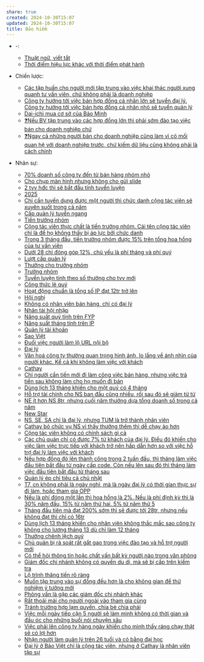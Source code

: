 ```yaml
---
share: true
created: 2024-10-30T15:07
updated: 2024-10-30T15:07
title: Bảo hiểm
---
```

- \-: 
    - [Thuật ngữ, viết tắt](./Thu%E1%BA%ADt%20ng%E1%BB%AF,%20vi%E1%BA%BFt%20t%E1%BA%AFt.md)
    - [Thời điểm hiệu lực khác với thời điểm phát hành](./Th%E1%BB%9Di%20%C4%91i%E1%BB%83m%20hi%E1%BB%87u%20l%E1%BB%B1c%20kh%C3%A1c%20v%E1%BB%9Bi%20th%E1%BB%9Di%20%C4%91i%E1%BB%83m%20ph%C3%A1t%20h%C3%A0nh.md)

- Chiến lược: 
    - [Các tập huấn cho người mới tập trung vào việc khai thác người xung quanh tư vấn viên, chứ không phải là doanh nghiệp](./Chi%E1%BA%BFn%20l%C6%B0%E1%BB%A3c/C%C3%A1c%20t%E1%BA%ADp%20hu%E1%BA%A5n%20cho%20ng%C6%B0%E1%BB%9Di%20m%E1%BB%9Bi%20t%E1%BA%ADp%20trung%20v%C3%A0o%20vi%E1%BB%87c%20khai%20th%C3%A1c%20ng%C6%B0%E1%BB%9Di%20xung%20quanh%20t%C6%B0%20v%E1%BA%A5n%20vi%C3%AAn,%20ch%E1%BB%A9%20kh%C3%B4ng%20ph%E1%BA%A3i%20l%C3%A0%20doanh%20nghi%E1%BB%87p.md)
    - [Công ty hướng tới việc bán hợp đồng cá nhân lớn sẽ tuyển đại lý. Công ty hướng tới việc bán hợp đồng cá nhân nhỏ sẽ tuyển quản lý](./Chi%E1%BA%BFn%20l%C6%B0%E1%BB%A3c/C%C3%B4ng%20ty%20h%C6%B0%E1%BB%9Bng%20t%E1%BB%9Bi%20vi%E1%BB%87c%20b%C3%A1n%20h%E1%BB%A3p%20%C4%91%E1%BB%93ng%20c%C3%A1%20nh%C3%A2n%20l%E1%BB%9Bn%20s%E1%BA%BD%20tuy%E1%BB%83n%20%C4%91%E1%BA%A1i%20l%C3%BD.%20C%C3%B4ng%20ty%20h%C6%B0%E1%BB%9Bng%20t%E1%BB%9Bi%20vi%E1%BB%87c%20b%C3%A1n%20h%E1%BB%A3p%20%C4%91%E1%BB%93ng%20c%C3%A1%20nh%C3%A2n%20nh%E1%BB%8F%20s%E1%BA%BD%20tuy%E1%BB%83n%20qu%E1%BA%A3n%20l%C3%BD.md)
    - [Dai-ichi mua cơ sở của Bảo Minh](./Chi%E1%BA%BFn%20l%C6%B0%E1%BB%A3c/Dai-ichi%20mua%20c%C6%A1%20s%E1%BB%9F%20c%E1%BB%A7a%20B%E1%BA%A3o%20Minh.md)
    - [❓Nếu BV tập trung vào các hợp đồng lớn thì phải sớm đào tạo việc bán cho doanh nghiệp chứ](./Chi%E1%BA%BFn%20l%C6%B0%E1%BB%A3c/%E2%9D%93N%E1%BA%BFu%20BV%20t%E1%BA%ADp%20trung%20v%C3%A0o%20c%C3%A1c%20h%E1%BB%A3p%20%C4%91%E1%BB%93ng%20l%E1%BB%9Bn%20th%C3%AC%20ph%E1%BA%A3i%20s%E1%BB%9Bm%20%C4%91%C3%A0o%20t%E1%BA%A1o%20vi%E1%BB%87c%20b%C3%A1n%20cho%20doanh%20nghi%E1%BB%87p%20ch%E1%BB%A9.md)
    - [❓Ngay cả những người bán cho doanh nghiệp cũng làm vì có mối quan hệ với doanh nghiệp trước, chứ kiếm dữ liệu cũng không phải là cách chính](./Chi%E1%BA%BFn%20l%C6%B0%E1%BB%A3c/%E2%9D%93Ngay%20c%E1%BA%A3%20nh%E1%BB%AFng%20ng%C6%B0%E1%BB%9Di%20b%C3%A1n%20cho%20doanh%20nghi%E1%BB%87p%20c%C5%A9ng%20l%C3%A0m%20v%C3%AC%20c%C3%B3%20m%E1%BB%91i%20quan%20h%E1%BB%87%20v%E1%BB%9Bi%20doanh%20nghi%E1%BB%87p%20tr%C6%B0%E1%BB%9Bc,%20ch%E1%BB%A9%20ki%E1%BA%BFm%20d%E1%BB%AF%20li%E1%BB%87u%20c%C5%A9ng%20kh%C3%B4ng%20ph%E1%BA%A3i%20l%C3%A0%20c%C3%A1ch%20ch%C3%ADnh.md)

- Nhân sự: 
    - [70% doanh số công ty đến từ bán hàng nhóm nhỏ](./Nh%C3%A2n%20s%E1%BB%B1/B%E1%BA%A3o%20Vi%E1%BB%87t/70%25%20doanh%20s%E1%BB%91%20c%C3%B4ng%20ty%20%C4%91%E1%BA%BFn%20t%E1%BB%AB%20b%C3%A1n%20h%C3%A0ng%20nh%C3%B3m%20nh%E1%BB%8F.md)
    - [Cho chụp màn hình nhưng không cho gửi slide](./Nh%C3%A2n%20s%E1%BB%B1/B%E1%BA%A3o%20Vi%E1%BB%87t/Cho%20ch%E1%BB%A5p%20m%C3%A0n%20h%C3%ACnh%20nh%C6%B0ng%20kh%C3%B4ng%20cho%20g%E1%BB%ADi%20slide.md)
    - [2 tvv hđc thì sẽ bắt đầu tính tuyển luyện](./Nh%C3%A2n%20s%E1%BB%B1/B%E1%BA%A3o%20Vi%E1%BB%87t/C%E1%BA%A5p%20qu%E1%BA%A3n%20l%C3%BD/2%20tvv%20h%C4%91c%20th%C3%AC%20s%E1%BA%BD%20b%E1%BA%AFt%20%C4%91%E1%BA%A7u%20t%C3%ADnh%20tuy%E1%BB%83n%20luy%E1%BB%87n.md)
    - [2025](./Nh%C3%A2n%20s%E1%BB%B1/B%E1%BA%A3o%20Vi%E1%BB%87t/C%E1%BA%A5p%20qu%E1%BA%A3n%20l%C3%BD/2025.md)
    - [Chỉ cần tuyển dụng được một người thì chức danh cộng tác viên sẽ xuyên suốt trong cả năm](./Nh%C3%A2n%20s%E1%BB%B1/B%E1%BA%A3o%20Vi%E1%BB%87t/C%E1%BA%A5p%20qu%E1%BA%A3n%20l%C3%BD/Ch%E1%BB%89%20c%E1%BA%A7n%20tuy%E1%BB%83n%20d%E1%BB%A5ng%20%C4%91%C6%B0%E1%BB%A3c%20m%E1%BB%99t%20ng%C6%B0%E1%BB%9Di%20th%C3%AC%20ch%E1%BB%A9c%20danh%20c%E1%BB%99ng%20t%C3%A1c%20vi%C3%AAn%20s%E1%BA%BD%20xuy%C3%AAn%20su%E1%BB%91t%20trong%20c%E1%BA%A3%20n%C4%83m.md)
    - [Cấp quản lý tuyển ngang](C%E1%BA%A5p%20qu%E1%BA%A3n%20l%C3%BD%20tuy%E1%BB%83n%20ngang.md)
    - [Tiền trưởng nhóm](./Nh%C3%A2n%20s%E1%BB%B1/B%E1%BA%A3o%20Vi%E1%BB%87t/C%E1%BA%A5p%20qu%E1%BA%A3n%20l%C3%BD/C%E1%BB%99ng%20t%C3%A1c%20vi%C3%AAn,%20ti%E1%BB%81n%20tr%C6%B0%E1%BB%9Fng%20nh%C3%B3m/Ti%E1%BB%81n%20tr%C6%B0%E1%BB%9Fng%20nh%C3%B3m.md)
    - [Cộng tác viên thực chất là tiền trưởng nhóm. Cái tên cộng tác viên chỉ là để họ không thấy bị áp lực bởi chức danh](./Nh%C3%A2n%20s%E1%BB%B1/B%E1%BA%A3o%20Vi%E1%BB%87t/C%E1%BA%A5p%20qu%E1%BA%A3n%20l%C3%BD/C%E1%BB%99ng%20t%C3%A1c%20vi%C3%AAn,%20ti%E1%BB%81n%20tr%C6%B0%E1%BB%9Fng%20nh%C3%B3m/C%E1%BB%99ng%20t%C3%A1c%20vi%C3%AAn%20th%E1%BB%B1c%20ch%E1%BA%A5t%20l%C3%A0%20ti%E1%BB%81n%20tr%C6%B0%E1%BB%9Fng%20nh%C3%B3m.%20C%C3%A1i%20t%C3%AAn%20c%E1%BB%99ng%20t%C3%A1c%20vi%C3%AAn%20ch%E1%BB%89%20l%C3%A0%20%C4%91%E1%BB%83%20h%E1%BB%8D%20kh%C3%B4ng%20th%E1%BA%A5y%20b%E1%BB%8B%20%C3%A1p%20l%E1%BB%B1c%20b%E1%BB%9Fi%20ch%E1%BB%A9c%20danh.md)
    - [Trong 3 tháng đầu, tiền trưởng nhóm được 15% trên tổng hoa hồng của tư vấn viên](./Nh%C3%A2n%20s%E1%BB%B1/B%E1%BA%A3o%20Vi%E1%BB%87t/C%E1%BA%A5p%20qu%E1%BA%A3n%20l%C3%BD/C%E1%BB%99ng%20t%C3%A1c%20vi%C3%AAn,%20ti%E1%BB%81n%20tr%C6%B0%E1%BB%9Fng%20nh%C3%B3m/Trong%203%20th%C3%A1ng%20%C4%91%E1%BA%A7u,%20ti%E1%BB%81n%20tr%C6%B0%E1%BB%9Fng%20nh%C3%B3m%20%C4%91%C6%B0%E1%BB%A3c%2015%25%20tr%C3%AAn%20t%E1%BB%95ng%20hoa%20h%E1%BB%93ng%20c%E1%BB%A7a%20t%C6%B0%20v%E1%BA%A5n%20vi%C3%AAn.md)
    - [Dưới 28 chỉ đóng góp 12%, chủ yếu là phí tháng và phí quý](./Nh%C3%A2n%20s%E1%BB%B1/B%E1%BA%A3o%20Vi%E1%BB%87t/C%E1%BA%A5p%20qu%E1%BA%A3n%20l%C3%BD/D%C6%B0%E1%BB%9Bi%2028%20ch%E1%BB%89%20%C4%91%C3%B3ng%20g%C3%B3p%2012%25,%20ch%E1%BB%A7%20y%E1%BA%BFu%20l%C3%A0%20ph%C3%AD%20th%C3%A1ng%20v%C3%A0%20ph%C3%AD%20qu%C3%BD.md)
    - [Lượt cấp quản lý](./Nh%C3%A2n%20s%E1%BB%B1/B%E1%BA%A3o%20Vi%E1%BB%87t/C%E1%BA%A5p%20qu%E1%BA%A3n%20l%C3%BD/L%C6%B0%E1%BB%A3t%20c%E1%BA%A5p%20qu%E1%BA%A3n%20l%C3%BD.md)
    - [Thưởng cho trưởng nhóm](./Nh%C3%A2n%20s%E1%BB%B1/B%E1%BA%A3o%20Vi%E1%BB%87t/C%E1%BA%A5p%20qu%E1%BA%A3n%20l%C3%BD/Th%C6%B0%E1%BB%9Fng%20cho%20tr%C6%B0%E1%BB%9Fng%20nh%C3%B3m.md)
    - [Trưởng nhóm](./Nh%C3%A2n%20s%E1%BB%B1/B%E1%BA%A3o%20Vi%E1%BB%87t/C%E1%BA%A5p%20qu%E1%BA%A3n%20l%C3%BD/Tr%C6%B0%E1%BB%9Fng%20nh%C3%B3m.md)
    - [Tuyển luyện tính theo số thưởng cho tvv mới](./Nh%C3%A2n%20s%E1%BB%B1/B%E1%BA%A3o%20Vi%E1%BB%87t/C%E1%BA%A5p%20qu%E1%BA%A3n%20l%C3%BD/Tuy%E1%BB%83n%20luy%E1%BB%87n%20t%C3%ADnh%20theo%20s%E1%BB%91%20th%C6%B0%E1%BB%9Fng%20cho%20tvv%20m%E1%BB%9Bi.md)
    - [Công thức lẻ quý](./Nh%C3%A2n%20s%E1%BB%B1/B%E1%BA%A3o%20Vi%E1%BB%87t/C%C3%B4ng%20th%E1%BB%A9c%20l%E1%BA%BB%20qu%C3%BD.md)
    - [Hoạt động chuẩn là tổng số IP đạt 12tr trở lên](./Nh%C3%A2n%20s%E1%BB%B1/B%E1%BA%A3o%20Vi%E1%BB%87t/Ho%E1%BA%A1t%20%C4%91%E1%BB%99ng%20chu%E1%BA%A9n%20l%C3%A0%20t%E1%BB%95ng%20s%E1%BB%91%20IP%20%C4%91%E1%BA%A1t%2012tr%20tr%E1%BB%9F%20l%C3%AAn.md)
    - [Hội nghị](./Nh%C3%A2n%20s%E1%BB%B1/B%E1%BA%A3o%20Vi%E1%BB%87t/H%E1%BB%99i%20ngh%E1%BB%8B.md)
    - [Không có nhân viên bán hàng, chỉ có đại lý](./Nh%C3%A2n%20s%E1%BB%B1/B%E1%BA%A3o%20Vi%E1%BB%87t/Kh%C3%B4ng%20c%C3%B3%20nh%C3%A2n%20vi%C3%AAn%20b%C3%A1n%20h%C3%A0ng,%20ch%E1%BB%89%20c%C3%B3%20%C4%91%E1%BA%A1i%20l%C3%BD.md)
    - [Nhân tài hội nhập](./Nh%C3%A2n%20s%E1%BB%B1/B%E1%BA%A3o%20Vi%E1%BB%87t/Nh%C3%A2n%20t%C3%A0i%20h%E1%BB%99i%20nh%E1%BA%ADp.md)
    - [Năng suất quý tính trên FYP](./Nh%C3%A2n%20s%E1%BB%B1/B%E1%BA%A3o%20Vi%E1%BB%87t/N%C4%83ng%20su%E1%BA%A5t%20qu%C3%BD%20t%C3%ADnh%20tr%C3%AAn%20FYP.md)
    - [Năng suất tháng tính trên IP](./Nh%C3%A2n%20s%E1%BB%B1/B%E1%BA%A3o%20Vi%E1%BB%87t/N%C4%83ng%20su%E1%BA%A5t%20th%C3%A1ng%20t%C3%ADnh%20tr%C3%AAn%20IP.md)
    - [Quản lý tài khoản](Qu%E1%BA%A3n%20l%C3%BD%20t%C3%A0i%20kho%E1%BA%A3n.md)
    - [Sao Việt](./Nh%C3%A2n%20s%E1%BB%B1/B%E1%BA%A3o%20Vi%E1%BB%87t/Sao%20Vi%E1%BB%87t.md)
    - [Đuổi việc người làm lộ URL nội bộ](./Nh%C3%A2n%20s%E1%BB%B1/B%E1%BA%A3o%20Vi%E1%BB%87t/%C4%90u%E1%BB%95i%20vi%E1%BB%87c%20ng%C6%B0%E1%BB%9Di%20l%C3%A0m%20l%E1%BB%99%20URL%20n%E1%BB%99i%20b%E1%BB%99.md)
    - [Đại lý](./Nh%C3%A2n%20s%E1%BB%B1/B%E1%BA%A3o%20Vi%E1%BB%87t/%C4%90%E1%BA%A1i%20l%C3%BD.md)
    - [Văn hoá công ty thường quan trọng hình ảnh, lo lắng về ánh nhìn của người khác. Kể cả khi không làm việc với khách](./Nh%C3%A2n%20s%E1%BB%B1/B%E1%BA%A3o%20Vi%E1%BB%87t/V%C4%83n%20ho%C3%A1%20c%C3%B4ng%20ty%20th%C6%B0%E1%BB%9Dng%20quan%20tr%E1%BB%8Dng%20h%C3%ACnh%20%E1%BA%A3nh,%20lo%20l%E1%BA%AFng%20v%E1%BB%81%20%C3%A1nh%20nh%C3%ACn%20c%E1%BB%A7a%20ng%C6%B0%E1%BB%9Di%20kh%C3%A1c.%20K%E1%BB%83%20c%E1%BA%A3%20khi%20kh%C3%B4ng%20l%C3%A0m%20vi%E1%BB%87c%20v%E1%BB%9Bi%20kh%C3%A1ch.md)
    - [Cathay](./Nh%C3%A2n%20s%E1%BB%B1/Cathay/index.md)
    - [Chỉ người cần tiền mới đi làm công việc bán hàng, nhưng việc trả tiền sau không làm cho họ muốn đi bán](./Nh%C3%A2n%20s%E1%BB%B1/Cathay/Ch%E1%BB%89%20ng%C6%B0%E1%BB%9Di%20c%E1%BA%A7n%20ti%E1%BB%81n%20m%E1%BB%9Bi%20%C4%91i%20l%C3%A0m%20c%C3%B4ng%20vi%E1%BB%87c%20b%C3%A1n%20h%C3%A0ng,%20nh%C6%B0ng%20vi%E1%BB%87c%20tr%E1%BA%A3%20ti%E1%BB%81n%20sau%20kh%C3%B4ng%20l%C3%A0m%20cho%20h%E1%BB%8D%20mu%E1%BB%91n%20%C4%91i%20b%C3%A1n.md)
    - [Dùng lịch 13 tháng khiến cho một quý có 4 tháng](./Nh%C3%A2n%20s%E1%BB%B1/Cathay/D%C3%B9ng%20l%E1%BB%8Bch%2013%20th%C3%A1ng%20khi%E1%BA%BFn%20cho%20m%E1%BB%99t%20qu%C3%BD%20c%C3%B3%204%20th%C3%A1ng.md)
    - [Hỗ trợ tài chính cho NS ban đầu cũng nhiều, rồi sau đó sẽ giảm từ từ](./Nh%C3%A2n%20s%E1%BB%B1/Cathay/Ch%C3%ADnh%20s%C3%A1ch%20cho%20%C4%91%E1%BA%A1i%20l%C3%BD/2024/H%E1%BB%97%20tr%E1%BB%A3%20t%C3%A0i%20ch%C3%ADnh%20cho%20NS%20ban%20%C4%91%E1%BA%A7u%20c%C5%A9ng%20nhi%E1%BB%81u,%20r%E1%BB%93i%20sau%20%C4%91%C3%B3%20s%E1%BA%BD%20gi%E1%BA%A3m%20t%E1%BB%AB%20t%E1%BB%AB.md)
    - [NE ít hơn NS 8tr, nhưng cuối năm thưởng dựa tổng doanh số trong cả năm](./Nh%C3%A2n%20s%E1%BB%B1/Cathay/Ch%C3%ADnh%20s%C3%A1ch%20cho%20%C4%91%E1%BA%A1i%20l%C3%BD/2024/NE%20%C3%ADt%20h%C6%A1n%20NS%208tr,%20nh%C6%B0ng%20cu%E1%BB%91i%20n%C4%83m%20th%C6%B0%E1%BB%9Fng%20d%E1%BB%B1a%20t%E1%BB%95ng%20doanh%20s%E1%BB%91%20trong%20c%E1%BA%A3%20n%C4%83m.md)
    - [New Star](./Nh%C3%A2n%20s%E1%BB%B1/Cathay/Ch%C3%ADnh%20s%C3%A1ch%20cho%20%C4%91%E1%BA%A1i%20l%C3%BD/2024/New%20Star.md)
    - [NS, SE, SA chỉ là đại lý, nhưng TUM là trở thành nhân viên](./Nh%C3%A2n%20s%E1%BB%B1/Cathay/Ch%C3%ADnh%20s%C3%A1ch%20cho%20%C4%91%E1%BA%A1i%20l%C3%BD/2024/NS,%20SE,%20SA%20ch%E1%BB%89%20l%C3%A0%20%C4%91%E1%BA%A1i%20l%C3%BD,%20nh%C6%B0ng%20TUM%20l%C3%A0%20tr%E1%BB%9F%20th%C3%A0nh%20nh%C3%A2n%20vi%C3%AAn.md)
    - [Cathay bỏ chức vụ NS vì thấy thưởng thêm thì dễ chạy ảo hơn](./Nh%C3%A2n%20s%E1%BB%B1/Cathay/Ch%C3%ADnh%20s%C3%A1ch%20cho%20%C4%91%E1%BA%A1i%20l%C3%BD/Cathay%20b%E1%BB%8F%20ch%E1%BB%A9c%20v%E1%BB%A5%20NS%20v%C3%AC%20th%E1%BA%A5y%20th%C6%B0%E1%BB%9Fng%20th%C3%AAm%20th%C3%AC%20d%E1%BB%85%20ch%E1%BA%A1y%20%E1%BA%A3o%20h%C6%A1n.md)
    - [Cộng tác viên không có chính sách gì cả](./Nh%C3%A2n%20s%E1%BB%B1/Cathay/Ch%C3%ADnh%20s%C3%A1ch%20cho%20%C4%91%E1%BA%A1i%20l%C3%BD/C%E1%BB%99ng%20t%C3%A1c%20vi%C3%AAn%20kh%C3%B4ng%20c%C3%B3%20ch%C3%ADnh%20s%C3%A1ch%20g%C3%AC%20c%E1%BA%A3.md)
    - [Các chủ quản chỉ có được 7% từ khách của đại lý. Điều đó khiến cho việc làm việc trực tiếp với khách trở nên hấp dẫn hơn so với việc hỗ trợ đại lý làm việc với khách](./Nh%C3%A2n%20s%E1%BB%B1/Cathay/Ch%C3%ADnh%20s%C3%A1ch%20cho%20%C4%91%E1%BA%A1i%20l%C3%BD/C%C3%A1c%20ch%E1%BB%A7%20qu%E1%BA%A3n%20ch%E1%BB%89%20c%C3%B3%20%C4%91%C6%B0%E1%BB%A3c%207%25%20t%E1%BB%AB%20kh%C3%A1ch%20c%E1%BB%A7a%20%C4%91%E1%BA%A1i%20l%C3%BD.%20%C4%90i%E1%BB%81u%20%C4%91%C3%B3%20khi%E1%BA%BFn%20cho%20vi%E1%BB%87c%20l%C3%A0m%20vi%E1%BB%87c%20tr%E1%BB%B1c%20ti%E1%BA%BFp%20v%E1%BB%9Bi%20kh%C3%A1ch%20tr%E1%BB%9F%20n%C3%AAn%20h%E1%BA%A5p%20d%E1%BA%ABn%20h%C6%A1n%20so%20v%E1%BB%9Bi%20vi%E1%BB%87c%20h%E1%BB%97%20tr%E1%BB%A3%20%C4%91%E1%BA%A1i%20l%C3%BD%20l%C3%A0m%20vi%E1%BB%87c%20v%E1%BB%9Bi%20kh%C3%A1ch.md)
    - [Nếu hợp đồng đó lên thành công trong 2 tuần đầu, thì tháng làm việc đầu tiên bắt đầu từ ngày cấp code. Còn nếu lên sau đó thì tháng làm việc đầu tiên bắt đầu từ tháng sau](./Nh%C3%A2n%20s%E1%BB%B1/Cathay/Ch%C3%ADnh%20s%C3%A1ch%20cho%20%C4%91%E1%BA%A1i%20l%C3%BD/N%E1%BA%BFu%20h%E1%BB%A3p%20%C4%91%E1%BB%93ng%20%C4%91%C3%B3%20l%C3%AAn%20th%C3%A0nh%20c%C3%B4ng%20trong%202%20tu%E1%BA%A7n%20%C4%91%E1%BA%A7u,%20th%C3%AC%20th%C3%A1ng%20l%C3%A0m%20vi%E1%BB%87c%20%C4%91%E1%BA%A7u%20ti%C3%AAn%20b%E1%BA%AFt%20%C4%91%E1%BA%A7u%20t%E1%BB%AB%20ng%C3%A0y%20c%E1%BA%A5p%20code.%20C%C3%B2n%20n%E1%BA%BFu%20l%C3%AAn%20sau%20%C4%91%C3%B3%20th%C3%AC%20th%C3%A1ng%20l%C3%A0m%20vi%E1%BB%87c%20%C4%91%E1%BA%A7u%20ti%C3%AAn%20b%E1%BA%AFt%20%C4%91%E1%BA%A7u%20t%E1%BB%AB%20th%C3%A1ng%20sau.md)
    - [Quản lý ép chỉ tiêu cả chủ nhật](./Nh%C3%A2n%20s%E1%BB%B1/Cathay/Ch%C3%ADnh%20s%C3%A1ch%20cho%20%C4%91%E1%BA%A1i%20l%C3%BD/Qu%E1%BA%A3n%20l%C3%BD%20%C3%A9p%20ch%E1%BB%89%20ti%C3%AAu%20c%E1%BA%A3%20ch%E1%BB%A7%20nh%E1%BA%ADt.md)
    - [T7, cn không phải là ngày nghỉ, mà là ngày đại lý có thời gian thực sự đi làm, hoặc tham gia OPP](./Nh%C3%A2n%20s%E1%BB%B1/Cathay/Ch%C3%ADnh%20s%C3%A1ch%20cho%20%C4%91%E1%BA%A1i%20l%C3%BD/T7,%20cn%20kh%C3%B4ng%20ph%E1%BA%A3i%20l%C3%A0%20ng%C3%A0y%20ngh%E1%BB%89,%20m%C3%A0%20l%C3%A0%20ng%C3%A0y%20%C4%91%E1%BA%A1i%20l%C3%BD%20c%C3%B3%20th%E1%BB%9Di%20gian%20th%E1%BB%B1c%20s%E1%BB%B1%20%C4%91i%20l%C3%A0m,%20ho%E1%BA%B7c%20tham%20gia%20OPP.md)
    - [Nếu là phí đóng một lần thì hoa hồng là 2%. Nếu là phí định kỳ thì là 30% năm đầu, 15% từ năm thứ hai, 5% từ năm thứ 5](./Nh%C3%A2n%20s%E1%BB%B1/Cathay/Ch%C3%ADnh%20s%C3%A1ch%20cho%20%C4%91%E1%BA%A1i%20l%C3%BD/N%E1%BA%BFu%20l%C3%A0%20ph%C3%AD%20%C4%91%C3%B3ng%20m%E1%BB%99t%20l%E1%BA%A7n%20th%C3%AC%20hoa%20h%E1%BB%93ng%20l%C3%A0%202%25.%20N%E1%BA%BFu%20l%C3%A0%20ph%C3%AD%20%C4%91%E1%BB%8Bnh%20k%E1%BB%B3%20th%C3%AC%20l%C3%A0%2030%25%20n%C4%83m%20%C4%91%E1%BA%A7u,%2015%25%20t%E1%BB%AB%20n%C4%83m%20th%E1%BB%A9%20hai,%205%25%20t%E1%BB%AB%20n%C4%83m%20th%E1%BB%A9%205.md)
    - [Tháng đầu tiên mà đạt 200% sớm thì sẽ được tới 28tr, nhưng nếu không đạt thì chỉ có 16tr](./Nh%C3%A2n%20s%E1%BB%B1/Cathay/Ch%C3%ADnh%20s%C3%A1ch%20cho%20%C4%91%E1%BA%A1i%20l%C3%BD/Th%C3%A1ng%20%C4%91%E1%BA%A7u%20ti%C3%AAn%20m%C3%A0%20%C4%91%E1%BA%A1t%20200%25%20s%E1%BB%9Bm%20th%C3%AC%20s%E1%BA%BD%20%C4%91%C6%B0%E1%BB%A3c%20t%E1%BB%9Bi%2028tr,%20nh%C6%B0ng%20n%E1%BA%BFu%20kh%C3%B4ng%20%C4%91%E1%BA%A1t%20th%C3%AC%20ch%E1%BB%89%20c%C3%B3%2016tr.md)
    - [Dùng lịch 13 tháng khiến cho nhân viên không thắc mắc sao công ty không cho lương tháng 13 dù chỉ làm 12 tháng](./Nh%C3%A2n%20s%E1%BB%B1/Cathay/D%C3%B9ng%20l%E1%BB%8Bch%2013%20th%C3%A1ng%20khi%E1%BA%BFn%20cho%20nh%C3%A2n%20vi%C3%AAn%20kh%C3%B4ng%20th%E1%BA%AFc%20m%E1%BA%AFc%20sao%20c%C3%B4ng%20ty%20kh%C3%B4ng%20cho%20l%C6%B0%C6%A1ng%20th%C3%A1ng%2013%20d%C3%B9%20ch%E1%BB%89%20l%C3%A0m%2012%20th%C3%A1ng.md)
    - [Thưởng chênh lệch quý](./Nh%C3%A2n%20s%E1%BB%B1/Cathay/Ng%C6%B0%E1%BB%9Di%20m%E1%BB%9Bi%20(PSA)/Th%C6%B0%E1%BB%9Fng%20ch%C3%AAnh%20l%E1%BB%87ch%20qu%C3%BD.md)
    - [Chủ quản bị rà soát rất gắt gao trong việc đào tạo và hỗ trợ người mới](./Nh%C3%A2n%20s%E1%BB%B1/Cathay/Minh%20b%E1%BA%A1ch%20v%C3%A0%20r%C3%A0ng%20bu%E1%BB%99c/Ch%E1%BB%A7%20qu%E1%BA%A3n%20b%E1%BB%8B%20r%C3%A0%20so%C3%A1t%20r%E1%BA%A5t%20g%E1%BA%AFt%20gao%20trong%20vi%E1%BB%87c%20%C4%91%C3%A0o%20t%E1%BA%A1o%20v%C3%A0%20h%E1%BB%97%20tr%E1%BB%A3%20ng%C6%B0%E1%BB%9Di%20m%E1%BB%9Bi.md)
    - [Có thể hỏi thông tin hoặc chất vấn bất kỳ người nào trong văn phòng](./Nh%C3%A2n%20s%E1%BB%B1/Cathay/Minh%20b%E1%BA%A1ch%20v%C3%A0%20r%C3%A0ng%20bu%E1%BB%99c/C%C3%B3%20th%E1%BB%83%20h%E1%BB%8Fi%20th%C3%B4ng%20tin%20ho%E1%BA%B7c%20ch%E1%BA%A5t%20v%E1%BA%A5n%20b%E1%BA%A5t%20k%E1%BB%B3%20ng%C6%B0%E1%BB%9Di%20n%C3%A0o%20trong%20v%C4%83n%20ph%C3%B2ng.md)
    - [Giám đốc chi nhánh không có quyền du di, mà sẽ bị cấp trên kiểm tra](./Nh%C3%A2n%20s%E1%BB%B1/Cathay/Minh%20b%E1%BA%A1ch%20v%C3%A0%20r%C3%A0ng%20bu%E1%BB%99c/Gi%C3%A1m%20%C4%91%E1%BB%91c%20chi%20nh%C3%A1nh%20kh%C3%B4ng%20c%C3%B3%20quy%E1%BB%81n%20du%20di,%20m%C3%A0%20s%E1%BA%BD%20b%E1%BB%8B%20c%E1%BA%A5p%20tr%C3%AAn%20ki%E1%BB%83m%20tra.md)
    - [Lộ trình thăng tiến rõ ràng](./Nh%C3%A2n%20s%E1%BB%B1/Cathay/Minh%20b%E1%BA%A1ch%20v%C3%A0%20r%C3%A0ng%20bu%E1%BB%99c/L%E1%BB%99%20tr%C3%ACnh%20th%C4%83ng%20ti%E1%BA%BFn%20r%C3%B5%20r%C3%A0ng.md)
    - [Muốn tập trung vào sự đồng đều hơn là cho không gian để thử nghiệm ý tưởng mới](./Nh%C3%A2n%20s%E1%BB%B1/Cathay/Minh%20b%E1%BA%A1ch%20v%C3%A0%20r%C3%A0ng%20bu%E1%BB%99c/Mu%E1%BB%91n%20t%E1%BA%ADp%20trung%20v%C3%A0o%20s%E1%BB%B1%20%C4%91%E1%BB%93ng%20%C4%91%E1%BB%81u%20h%C6%A1n%20l%C3%A0%20cho%20kh%C3%B4ng%20gian%20%C4%91%E1%BB%83%20th%E1%BB%AD%20nghi%E1%BB%87m%20%C3%BD%20t%C6%B0%E1%BB%9Fng%20m%E1%BB%9Bi.md)
    - [Phỏng vấn là gặp các giám đốc chi nhánh khác](./Nh%C3%A2n%20s%E1%BB%B1/Cathay/Minh%20b%E1%BA%A1ch%20v%C3%A0%20r%C3%A0ng%20bu%E1%BB%99c/Ph%E1%BB%8Fng%20v%E1%BA%A5n%20l%C3%A0%20g%E1%BA%B7p%20c%C3%A1c%20gi%C3%A1m%20%C4%91%E1%BB%91c%20chi%20nh%C3%A1nh%20kh%C3%A1c.md)
    - [Rất thoải mái cho người ngoài vào tham gia cùng](./Nh%C3%A2n%20s%E1%BB%B1/Cathay/Minh%20b%E1%BA%A1ch%20v%C3%A0%20r%C3%A0ng%20bu%E1%BB%99c/R%E1%BA%A5t%20tho%E1%BA%A3i%20m%C3%A1i%20cho%20ng%C6%B0%E1%BB%9Di%20ngo%C3%A0i%20v%C3%A0o%20tham%20gia%20c%C3%B9ng.md)
    - [Tránh trường hợp lạm quyền, chia bè chia phái](./Nh%C3%A2n%20s%E1%BB%B1/Cathay/Minh%20b%E1%BA%A1ch%20v%C3%A0%20r%C3%A0ng%20bu%E1%BB%99c/Tr%C3%A1nh%20tr%C6%B0%E1%BB%9Dng%20h%E1%BB%A3p%20l%E1%BA%A1m%20quy%E1%BB%81n,%20chia%20b%C3%A8%20chia%20ph%C3%A1i.md)
    - [Việc mỗi ngày tiếp cận 5 người sẽ làm mình không có thời gian và đầu óc cho những buổi nói chuyện sâu](./Nh%C3%A2n%20s%E1%BB%B1/Cathay/Vi%E1%BB%87c%20m%E1%BB%97i%20ng%C3%A0y%20ti%E1%BA%BFp%20c%E1%BA%ADn%205%20ng%C6%B0%E1%BB%9Di%20s%E1%BA%BD%20l%C3%A0m%20m%C3%ACnh%20kh%C3%B4ng%20c%C3%B3%20th%E1%BB%9Di%20gian%20v%C3%A0%20%C4%91%E1%BA%A7u%20%C3%B3c%20cho%20nh%E1%BB%AFng%20bu%E1%BB%95i%20n%C3%B3i%20chuy%E1%BB%87n%20s%C3%A2u.md)
    - [Việc phải lên công ty hàng ngày khiến cho mình thấy ráng chạy thật sẽ có lợi hơn](./Nh%C3%A2n%20s%E1%BB%B1/Cathay/Vi%E1%BB%87c%20ph%E1%BA%A3i%20l%C3%AAn%20c%C3%B4ng%20ty%20h%C3%A0ng%20ng%C3%A0y%20khi%E1%BA%BFn%20cho%20m%C3%ACnh%20th%E1%BA%A5y%20r%C3%A1ng%20ch%E1%BA%A1y%20th%E1%BA%ADt%20s%E1%BA%BD%20c%C3%B3%20l%E1%BB%A3i%20h%C6%A1n.md)
    - [Nhận người làm quản lý trên 26 tuổi và có bằng đại học](./Nh%C3%A2n%20s%E1%BB%B1/Nh%E1%BA%ADn%20ng%C6%B0%E1%BB%9Di%20l%C3%A0m%20qu%E1%BA%A3n%20l%C3%BD%20tr%C3%AAn%2026%20tu%E1%BB%95i%20v%C3%A0%20c%C3%B3%20b%E1%BA%B1ng%20%C4%91%E1%BA%A1i%20h%E1%BB%8Dc.md)
    - [Đại lý ở Bảo Việt chỉ là cộng tác viên, nhưng ở Cathay là nhân viên tập sự](./Nh%C3%A2n%20s%E1%BB%B1/%C4%90%E1%BA%A1i%20l%C3%BD%20%E1%BB%9F%20B%E1%BA%A3o%20Vi%E1%BB%87t%20ch%E1%BB%89%20l%C3%A0%20c%E1%BB%99ng%20t%C3%A1c%20vi%C3%AAn,%20nh%C6%B0ng%20%E1%BB%9F%20Cathay%20l%C3%A0%20nh%C3%A2n%20vi%C3%AAn%20t%E1%BA%ADp%20s%E1%BB%B1.md)

